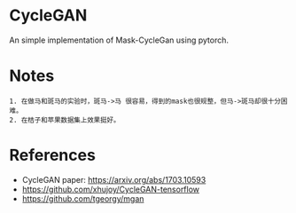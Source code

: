 
# CycleGAN
An simple implementation of Mask-CycleGan using pytorch.

# Notes
    1. 在做马和斑马的实验时，斑马->马 很容易，得到的mask也很规整，但马->斑马却很十分困难。
    2. 在桔子和苹果数据集上效果挺好。

# References
*   CycleGAN paper: https://arxiv.org/abs/1703.10593
*   https://github.com/xhujoy/CycleGAN-tensorflow 
*   https://github.com/tgeorgy/mgan